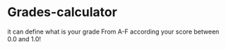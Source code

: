 # Grades-calculator
it can define what is your grade From A-F according your score between 0.0 and 1.0!
